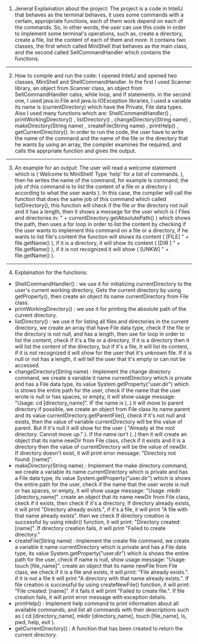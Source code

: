 1) Jeneral Explaination about the project:
The project is a code in IntellJ that behaves as the terminal behaves, it uses some commands with a certain, appropriate functions, each of them work depend on each of the commands. So, in other words, the user can use this code in order to implement some terminal's operations, such as, create a directory, create a file, list the content of each of them and more. It contains two classes, the first which called MiniShell that behaves as the main class, and the second called SellCommandHandler which contains the functions.
-----------------------------------------------------------------------------------------------------------
2) How to compile and run the code: 
I opened IntellJ and opened two classes, MiniShell and ShellCommandHandler. In the first I used Scanner library, an object from Scanner class, an object from SellCommandHandler calss, while loop, and if statements. in the second one, I used java.io.File and java.io.IOException libraries, I used a variable its name is (currentDirectory) which have the Private, File data types. Also I used many functions which are: ShellCommandHandler() , printWorkingDirectory() , listDirectory() , changeDirectory(String name) , makeDirectory(String name) , createFile(String name) , printHelp() , getCurrentDirectory(). In order to run the code, the user have to write the name of the command and the name of the file or the directory that he wants by using an array, the compiler examines the required, and calls the apprpriate function and gives the output.
-----------------------------------------------------------------------------------------------------------
3) An example for an output:
The user will read a welcome statement which is ( Welcome to MiniShell! Type 'help' for a list of commands. ), then he writes the name of the command, for example ls command, the job of this command is to list the content of a file or a directory ( according to what the user wants ). In this case, the compiler will call the function that does the same job of this command which called listDirectory(), this function will check if the file or the directory not null and it has a length, then it shows a messege for the user which is ( Files and directories in: " + currentDirectory.getAbsolutePath() ) which shows the path, then uses a for loop in order to list the content by checking if the user wants to implement this command on a file or a directory, if he wants to list file's content the function will shows its content ( [FILE] " + file.getName() ), if it is a directory, it will show its content ( [DIR ] " + file.getName() ), if it is not recognized it will show ( [UNKW] " + file.getName() ).
-----------------------------------------------------------------------------------------------------------
4) Explaination for the functions:
- ShellCommandHandler() : we use it for initializing currentDirectory to the user's current working directory, Gets the current directory by using getProperty(), then create an object its name currentDirectory from File class.
- printWorkingDirectory() : we use it for printing the absolute path of the current directory.
- listDirectory() : we use it for listing all files and directories in the current directory, we create an array that have File data type, check if the file or the directory is not null, and has a length, then use for loop in order to list the content, check if it's a file or a directory, if it is a directory then it will list the content of the directory, but if it's a file, it will list its content, if it is not recognized it will show for the user that it's unknown file. If it is null or not has a length, it will tell the user that it's empty or can not be accessed.
- changeDirectory(String name) : Implement the change directory command, we create a variable it name currentDirectory which is private and has a File data type, its value System.getProperty("user.dir") which is shows the entire path for the user, check if the name that the user wrote is null or has spaces, or empty, it will show usage message: "Usage: cd [directory_name]". IF the name is (..) it will move to parent directory if possible, we create an object from File class its name parent and its value currentDirectory.getParentFile(), check if it's not null and exists, then the value of variable currentDirectory will be the value of parent. But if it's null it will show for the user ( "Already at the root directory. Cannot move up." ). If the name isn't (..) then it will create an object that its name newDir from File class, check if it exists and it is a directory then the value of currentDirectory will be the value of newDir. If directory doesn't exist, it will print error message: "Directory not found: [name]".
- makeDirectory(String name) : Implement the make directory command, we create a variable its name currentDirectory which is private and has a File data type, its value System.getProperty("user.dir") which is shows the entire path for the user, check if the name that the user wrote is null or has spaces, or empty, it will show usage message: "Usage: mkdir [directory_name]". create an object that its name newDir from File class, ckeck if it exists, then check if it's a directory, If directory already exists, it will print "Directory already exists.", if it's a file, it will print "A file with that name already exists". then we check If directory creation is successful by using mkdir() function, it will print: "Directory created: [name]". If directory creation fails, it will print "Failed to create directory."
- createFile(String name) : Implement the create file command, we create a variable it name currentDirectory which is private and has a File data type, its value System.getProperty("user.dir") which is shows the entire path for the user, check If name is null, show usage message: "Usage: touch [file_name]". create an object that its name newFile from File class, we check if it is a file and exists, it will print: "File already exists.". if it is not a file it will print "A directory with that name already exists.". If file creation is successful by using createNewFile() function, it will print: "File created: [name]". if it fails it will print "Failed to create file.". If file creation fails, it will print error message with exception details.
- printHelp() : Implement help command to print information about all available commands, and list all commands with their descriptions such as ( cd [directory_name], mkdir [directory_name], touch [file_name], ls, pwd, help, exit ).
- getCurrentDirectory() : A function that has been created to return the current directory.

